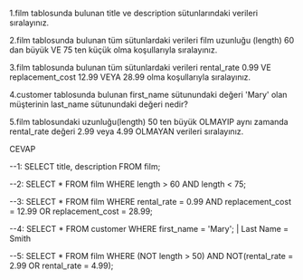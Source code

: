 1.film tablosunda bulunan title ve description sütunlarındaki verileri sıralayınız.

2.film tablosunda bulunan tüm sütunlardaki verileri film uzunluğu (length) 60 dan büyük VE 75 ten küçük olma koşullarıyla sıralayınız.

3.film tablosunda bulunan tüm sütunlardaki verileri rental_rate 0.99 VE replacement_cost 12.99 VEYA 28.99 olma koşullarıyla sıralayınız.

4.customer tablosunda bulunan first_name sütunundaki değeri 'Mary' olan müşterinin last_name sütunundaki değeri nedir?

5.film tablosundaki uzunluğu(length) 50 ten büyük OLMAYIP aynı zamanda rental_rate değeri 2.99 veya 4.99 OLMAYAN verileri sıralayınız.

CEVAP 

--1: SELECT title, description FROM film;

--2: SELECT * FROM film WHERE length > 60 AND length < 75;

--3: SELECT * FROM film WHERE rental_rate = 0.99 AND replacement_cost = 12.99 OR replacement_cost = 28.99;

--4: SELECT * FROM customer WHERE first_name = 'Mary'; | Last Name = Smith

--5: SELECT * FROM film WHERE (NOT length > 50) AND NOT(rental_rate = 2.99 OR rental_rate = 4.99);
